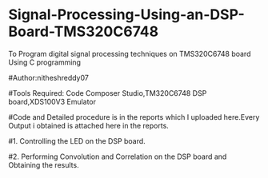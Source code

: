 # Signal-Processing-Using-an-DSP-Board-TMS320C6748
To Program digital signal processing techniques on TMS320C6748 board Using C programming


#Author:nitheshreddy07

#Tools Required: Code Composer Studio,TM320C6748 DSP board,XDS100V3 Emulator

#Code and Detailed procedure is in the reports which I uploaded here.Every Output i obtained is attached here in the reports.

#1. Controlling the LED on the DSP board.

#2. Performing Convolution and Correlation on the DSP board and Obtaining the results.
